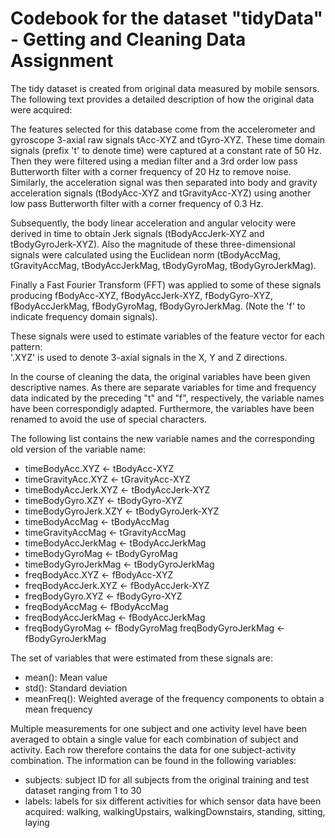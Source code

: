 Codebook for the dataset "tidyData" - Getting and Cleaning Data Assignment
=================

The tidy dataset is created from original data measured by mobile sensors. The following text provides a detailed description of how the original data were acquired:

The features selected for this database come from the accelerometer and gyroscope 3-axial raw signals tAcc-XYZ and tGyro-XYZ. These time domain signals (prefix 't' to denote time) were captured at a constant rate of 50 Hz. Then they were filtered using a median filter and a 3rd order low pass Butterworth filter with a corner frequency of 20 Hz to remove noise. Similarly, the acceleration signal was then separated into body and gravity acceleration signals (tBodyAcc-XYZ and tGravityAcc-XYZ) using another low pass Butterworth filter with a corner frequency of 0.3 Hz. 

Subsequently, the body linear acceleration and angular velocity were derived in time to obtain Jerk signals (tBodyAccJerk-XYZ and tBodyGyroJerk-XYZ). Also the magnitude of these three-dimensional signals were calculated using the Euclidean norm (tBodyAccMag, tGravityAccMag, tBodyAccJerkMag, tBodyGyroMag, tBodyGyroJerkMag). 

Finally a Fast Fourier Transform (FFT) was applied to some of these signals producing fBodyAcc-XYZ, fBodyAccJerk-XYZ, fBodyGyro-XYZ, fBodyAccJerkMag, fBodyGyroMag, fBodyGyroJerkMag. (Note the 'f' to indicate frequency domain signals). 

These signals were used to estimate variables of the feature vector for each pattern:  
'.XYZ' is used to denote 3-axial signals in the X, Y and Z directions.


In the course of cleaning the data, the original variables have been given descriptive names. As there are separate variables for time and frequency data indicated by the preceding "t" and "f", respectively, the variable names have been correspondigly adapted. Furthermore, the variables have been renamed to avoid the use of special characters.

The following list contains the new variable names and the corresponding old version of the variable name:  

* timeBodyAcc.XYZ <- tBodyAcc-XYZ
* timeGravityAcc.XYZ <- tGravityAcc-XYZ
* timeBodyAccJerk.XYZ <- tBodyAccJerk-XYZ
* timeBodyGyro.XZY <- tBodyGyro-XYZ
* timeBodyGyroJerk.XZY <- tBodyGyroJerk-XYZ
* timeBodyAccMag <- tBodyAccMag
* timeGravityAccMag <- tGravityAccMag
* timeBodyAccJerkMag <- tBodyAccJerkMag
* timeBodyGyroMag <- tBodyGyroMag
* timeBodyGyroJerkMag <- tBodyGyroJerkMag
* freqBodyAcc.XYZ <- fBodyAcc-XYZ
* freqBodyAccJerk.XYZ <- fBodyAccJerk-XYZ
* freqBodyGyro.XYZ <- fBodyGyro-XYZ
* freqBodyAccMag <- fBodyAccMag
* freqBodyAccJerkMag <- fBodyAccJerkMag
* freqBodyGyroMag <- fBodyGyroMag
freqBodyGyroJerkMag <- fBodyGyroJerkMag

The set of variables that were estimated from these signals are: 

* mean(): Mean value
* std(): Standard deviation
* meanFreq(): Weighted average of the frequency components to obtain a mean frequency

Multiple measurements for one subject and one activity level have been averaged to obtain a single value for each combination of subject and activity. Each row therefore contains the data for one subject-activity combination. The information can be found in the following variables:

* subjects: subject ID for all subjects from the original training and test dataset ranging from 1 to 30
* labels: labels for six different activities for which sensor data have been acquired: walking, walkingUpstairs, walkingDownstairs, standing, sitting, laying